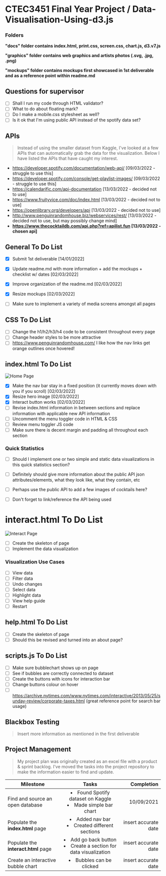 # CTEC3451 Final Year Project / Data-Visualisation-Using-d3.js
### Folders
**"docs" folder contains index.html, print.css, screen.css, chart.js, d3.v7.js**

**"graphics" folder contains web graphics and artists photos (.svg, .jpg, .png)**

**"mockups" folder contains mockups first showcased in 1st deliverable and as a reference point within readme.md**


## Questions for supervisor
- [ ] Shall I run my code through HTML validator?
- [ ] What to do about floating mark?
- [ ] Do I make a mobile.css stylesheet as well?
- [ ] Is it ok that I'm using public API instead of the spotify data set?

## APIs
> Instead of using the smaller dataset from Kaggle, I've looked at a few APIs that can automatically grab the data for the visualization. Below I have listed the APIs that have caught my interest.
- https://developer.spotify.com/documentation/web-api/ [09/03/2022 - struggle to use this]
- https://developer.spotify.com/console/get-playlist-images/ [09/03/2022 - struggle to use this]
- https://calendarific.com/api-documentation [13/03/2022 - decided not to use]
- https://www.fruityvice.com/doc/index.html [13/03/2022 - decided not to use]
- https://openlibrary.org/developers/api [13/03/2022 - decided not to use]
- http://www.penguinrandomhouse.biz/webservices/rest/ [13/03/2022 - decided not to use, but may possibly change mind]
- **https://www.thecocktaildb.com/api.php?ref=apilist.fun [13/03/2022 - chosen api]**

## **General To Do List**
- [x] Submit 1st deliverable [14/01/2022]
- [x] Update readme.md with more information + add the mockups + checklist w/ dates [02/03/2022]
- [x] Improve organization of the readme.md [02/03/2022]
- [x] Resize mockups [02/03/2022]
- [ ] Make sure to implement a variety of media screens amongst all pages



## **CSS To Do List**
- [ ] Change the h1/h2/h3/h4 code to be consistent throughout every page
- [ ] Change header styles to be more attractive
- [ ] https://www.penguinrandomhouse.com/ I like how the nav links get orange outlines once hovered!

## **index.html To Do List**
![Home Page](https://raw.githubusercontent.com/erica63/Data-Visualisation-Using-d3.js/571f2b8fa8bf24f487f8cbdfe05c323af227f53e/mockups/landingpage.png "Home Page")

- [x] Make the nav bar stay in a fixed position (it currently moves down with you if you scroll) [02/03/2022]
- [x] Resize hero image [02/03/2022]
- [x] Interact button works [02/03/2022]
- [ ] Revise index.html information in between sections and replace information with applicable new API information
- [ ] Uncomment the menu toggler code in HTML & CSS
- [ ] Review menu toggler JS code
- [ ] Make sure there is decent margin and padding all throughout each section

### Quick Statistics 
- [ ] Should I implement one or two simple and static data visualizations in this quick statistics section?
- [ ] Definitely should give more information about the public API json attributes/elements, what they look like, what they contain, etc
- [ ] Perhaps use the public API to add a few images of cocktails here?
- [ ] Don't forget to link/reference the API being used


# **interact.html To Do List**
![Interact Page](https://github.com/erica63/Data-Visualisation-Using-d3.js/blob/main/mockups/bubblechart.png?raw=true "Home Page")
- [ ] Create the skeleton of page
- [ ] Implement the data visualization

###  Visualization Use Cases
- [ ] View data
- [ ] Filter data
- [ ] Undo changes
- [ ] Select data
- [ ] Highlight data
- [ ] View help guide
- [ ] Restart

## **help.html To Do List**
- [ ] Create the skeleton of page
- [ ] Should this be revised and turned into an about page?

## **scripts.js To Do List**
- [ ] Make sure bubblechart shows up on page
- [ ] See if bubbles are correctly connected to dataset
- [ ] Create the buttons with icons for interaction bar
- [ ] Change buttons colour on hover
- [ ] https://archive.nytimes.com/www.nytimes.com/interactive/2013/05/25/sunday-review/corporate-taxes.html (great reference point for search bar usage)

## Blackbox Testing
> Insert more information as mentioned in the first deliverable

## Project Management
> My project plan was originally created as an excel file with a product & sprint backlog. I've moved the tasks into the project repository to make the information easier to find and update. 

| Milestone                             | Tasks                                                                           | Completion  |
| -------------                         |:-------------:                                                                  | -----:      |
| Find and source an open database      | <li>Found Spotify dataset on Kaggle</li> <li>Made simple bar chart</li>         | 10/09/2021  |
| Populate the **index.html** page      | <li>Added nav bar</li> <li>Created different sections</li>                      | insert accurate date |
| Populate the **interact.html** page   | <li>Add go back button</li> <li>Create a section for data visualization</li>    | insert accurate date |
| Create an interactive bubble chart    | <li>Bubbles can be clicked</li>    | insert accurate date |

